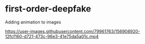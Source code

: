 # first-order-deepfake
Adding animation to images 



https://user-images.githubusercontent.com/79961763/156908920-12fcf160-d721-473c-96e3-41e75da5a01c.mp4




